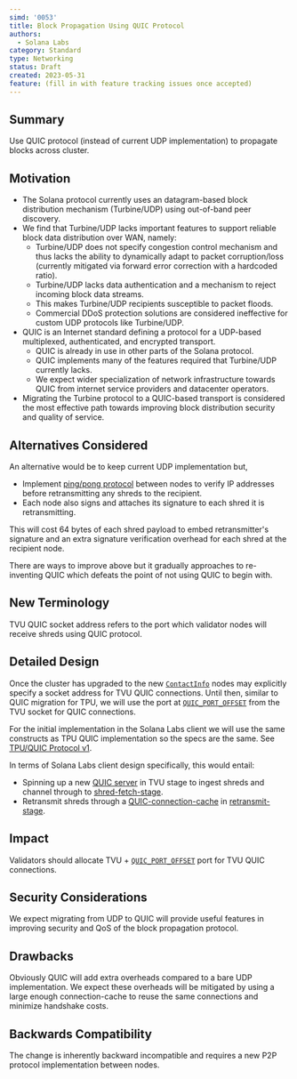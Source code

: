 ```yaml
---
simd: '0053'
title: Block Propagation Using QUIC Protocol
authors:
  - Solana Labs
category: Standard
type: Networking
status: Draft
created: 2023-05-31
feature: (fill in with feature tracking issues once accepted)
---
```


## Summary

Use QUIC protocol (instead of current UDP implementation) to propagate blocks
across cluster.

## Motivation

* The Solana protocol currently uses an datagram-based block distribution
  mechanism (Turbine/UDP) using out-of-band peer discovery.
* We find that Turbine/UDP lacks important features to support reliable block
  data distribution over WAN, namely:
  * Turbine/UDP does not specify congestion control mechanism and thus lacks
    the ability to dynamically adapt to packet corruption/loss (currently
    mitigated via forward error correction with a hardcoded ratio).
  * Turbine/UDP lacks data authentication and a mechanism to reject incoming
    block data streams.
  * This makes Turbine/UDP recipients susceptible to packet floods.
  * Commercial DDoS protection solutions are considered ineffective for custom
    UDP protocols like Turbine/UDP.
* QUIC is an Internet standard defining a protocol for a UDP-based multiplexed,
  authenticated, and encrypted transport.
  * QUIC is already in use in other parts of the Solana protocol.
  * QUIC implements many of the features required that Turbine/UDP currently
    lacks.
  * We expect wider specialization of network infrastructure towards QUIC from
    internet service providers and datacenter operators.
* Migrating the Turbine protocol to a QUIC-based transport is considered the
  most effective path towards improving block distribution security and quality
  of service.

## Alternatives Considered

An alternative would be to keep current UDP implementation but,

* Implement [ping/pong
  protocol](https://github.com/solana-labs/solana/blob/2fc1dc1bf/gossip/src/ping_pong.rs)
  between nodes to verify IP addresses before retransmitting any shreds to the
  recipient.
* Each node also signs and attaches its signature to each shred it is
  retransmitting.

This will cost 64 bytes of each shred payload to embed retransmitter's
signature and an extra signature verification overhead for each shred at the
recipient node.

There are ways to improve above but it gradually approaches to re-inventing
QUIC which defeats the point of not using QUIC to begin with.

## New Terminology

TVU QUIC socket address refers to the port which validator nodes will receive
shreds using QUIC protocol.

## Detailed Design

Once the cluster has upgraded to the new
[`ContactInfo`](https://github.com/solana-labs/solana/blob/2fc1dc1bf/gossip/src/contact_info.rs#L68-L85)
nodes may explicitly specify a socket address for TVU QUIC connections.
Until then, similar to QUIC migration for TPU, we will use the port at
[`QUIC_PORT_OFFSET`](https://github.com/solana-labs/solana/blob/2fc1dc1bf/sdk/src/quic.rs#L4)
from the TVU socket for QUIC connections.

For the initial implementation in the Solana Labs client we will use the same
constructs as TPU QUIC implementation so the specs are the same. See [TPU/QUIC
Protocol v1](https://github.com/solana-foundation/specs/blob/42f2058b7/p2p/tpu.md#tpuquic-protocol-v1).

In terms of Solana Labs client design specifically, this would entail:

* Spinning up a new [QUIC
  server](https://github.com/solana-labs/solana/blob/2fc1dc1bf/streamer/src/quic.rs#L393-L406)
  in TVU stage to ingest shreds and channel through to
  [shred-fetch-stage](https://github.com/solana-labs/solana/blob/2fc1dc1bf/core/src/shred_fetch_stage.rs).
* Retransmit shreds through a
  [QUIC-connection-cache](https://github.com/solana-labs/solana/blob/master/quic-client/src/lib.rs)
  in [retransmit-stage](https://github.com/solana-labs/solana/blob/master/core/src/retransmit_stage.rs).


## Impact

Validators should allocate TVU +
[`QUIC_PORT_OFFSET`](https://github.com/solana-labs/solana/blob/2fc1dc1bf/sdk/src/quic.rs#L4)
port for TVU QUIC connections.

## Security Considerations

We expect migrating from UDP to QUIC will provide useful features in improving
security and QoS of the block propagation protocol.

## Drawbacks

Obviously QUIC will add extra overheads compared to a bare UDP implementation.
We expect these overheads will be mitigated by using a large enough
connection-cache to reuse the same connections and minimize handshake costs.


## Backwards Compatibility

The change is inherently backward incompatible and requires a new P2P protocol
implementation between nodes.
